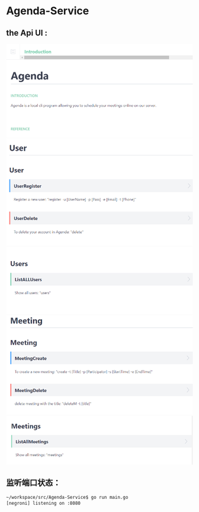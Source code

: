# Agenda-Service

## **the Api UI :**</br>
![Image text](https://github.com/retoruto/Agenda-Service/blob/master/photos/1.png)
![Image text](https://github.com/retoruto/Agenda-Service/blob/master/photos/2.png)
![Image text](https://github.com/retoruto/Agenda-Service/blob/master/photos/3.png)
![Image text](https://github.com/retoruto/Agenda-Service/blob/master/photos/4.png)
![Image text](https://github.com/retoruto/Agenda-Service/blob/master/photos/5.png)

## **监听端口状态：**</br>
```
~/workspace/src/Agenda-Service$ go run main.go
[negroni] listening on :8080

```



